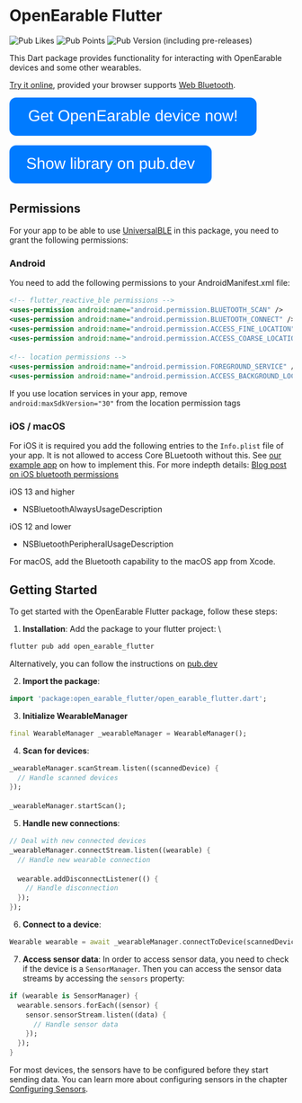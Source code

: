 # OpenEarable Flutter

![Pub Likes](https://img.shields.io/pub/likes/open_earable_flutter)
![Pub Points](https://img.shields.io/pub/points/open_earable_flutter)
![Pub Version (including pre-releases)](https://img.shields.io/pub/v/open_earable_flutter)


This Dart package provides functionality for interacting with OpenEarable devices and some other wearables.  
  
[Try it online](https://lib-example.open-earable.teco.edu/), provided your browser supports [Web Bluetooth](https://caniuse.com/web-bluetooth).

  

[![Button](https://raw.githubusercontent.com/OpenEarable/open_earable_flutter/main/.github/assets/get_oe_button.svg)](https://forms.gle/R3LMcqtyKwVH7PZB9)

[![Button](https://raw.githubusercontent.com/OpenEarable/open_earable_flutter/main/.github/assets/show_on_pub_dev_button.svg)](https://pub.dev/packages/open_earable_flutter)


## Permissions
For your app to be able to use [UniversalBLE](https://pub.dev/packages/universal_ble) in this package, you need to grant the following permissions:
### Android

You need to add the following permissions to your AndroidManifest.xml file:

```xml
<!-- flutter_reactive_ble permissions -->
<uses-permission android:name="android.permission.BLUETOOTH_SCAN" />
<uses-permission android:name="android.permission.BLUETOOTH_CONNECT" />
<uses-permission android:name="android.permission.ACCESS_FINE_LOCATION" />
<uses-permission android:name="android.permission.ACCESS_COARSE_LOCATION" />

<!-- location permissions -->
<uses-permission android:name="android.permission.FOREGROUND_SERVICE" />
<uses-permission android:name="android.permission.ACCESS_BACKGROUND_LOCATION"/>
```

If you use location services in your app, remove `android:maxSdkVersion="30"` from the location permission tags

### iOS / macOS

For iOS it is required you add the following entries to the `Info.plist` file of your app. It is not allowed to access Core BLuetooth without this. See [our example app](https://github.com/PhilipsHue/flutter_reactive_ble/blob/master/example/ios/Runner/Info.plist) on how to implement this. For more indepth details: [Blog post on iOS bluetooth permissions](https://medium.com/flawless-app-stories/handling-ios-13-bluetooth-permissions-26c6a8cbb816)

iOS 13 and higher
* NSBluetoothAlwaysUsageDescription

iOS 12 and lower
* NSBluetoothPeripheralUsageDescription

For macOS, add the Bluetooth capability to the macOS app from Xcode.

## Getting Started
To get started with the OpenEarable Flutter package, follow these steps:

1. **Installation**: Add the package to your flutter project: \
  ```bash
  flutter pub add open_earable_flutter
  ```
  Alternatively, you can follow the instructions on [pub.dev](https://pub.dev/packages/open_earable_flutter/install)

2. **Import the package**: 
  ```dart
  import 'package:open_earable_flutter/open_earable_flutter.dart';
  ```

3. **Initialize WearableManager**
  ```dart
  final WearableManager _wearableManager = WearableManager();
  ```

4. **Scan for devices**:
  ```dart
  _wearableManager.scanStream.listen((scannedDevice) {
    // Handle scanned devices
  });

  _wearableManager.startScan();
  ```

5. **Handle new connections**:
  ```dart
  // Deal with new connected devices
  _wearableManager.connectStream.listen((wearable) {
    // Handle new wearable connection
    
    wearable.addDisconnectListener(() {
      // Handle disconnection
    });
  });
  ```

6. **Connect to a device**:
  ```dart
  Wearable wearable = await _wearableManager.connectToDevice(scannedDevice);
  ```

7. **Access sensor data**:
  In order to access sensor data, you need to check if the device is a `SensorManager`. Then you can access the sensor data streams by accessing the `sensors` property:
  ```dart
  if (wearable is SensorManager) {
    wearable.sensors.forEach((sensor) {
      sensor.sensorStream.listen((data) {
        // Handle sensor data
      });
    });
  }
  ```
  For most devices, the sensors have to be configured before they start sending data. You can learn more about configuring sensors in the chapter [Configuring Sensors](doc/SENSOR_CONFIG.md).